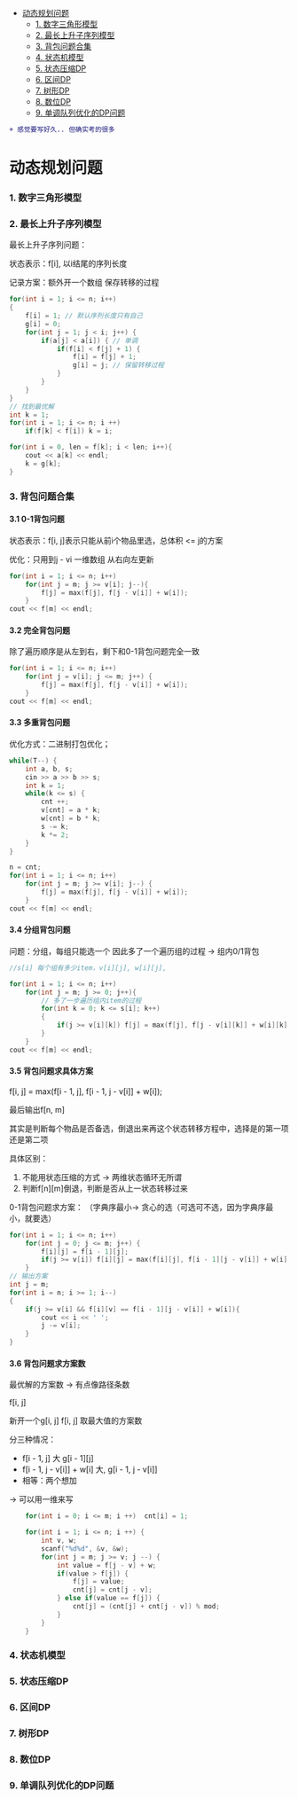 <!--
 * @Description: 
 * @Versions: 
 * @Author: Vernon Cui
 * @Github: https://github.com/vernon97
 * @Date: 2021-01-11 19:29:01
 * @LastEditors: Vernon Cui
 * @LastEditTime: 2021-01-11 19:34:02
 * @FilePath: /.leetcode/Users/vernon/Leetcode-notes/动态规划.md
-->
- [动态规划问题](#动态规划问题)
    - [1. 数字三角形模型](#1-数字三角形模型)
    - [2. 最长上升子序列模型](#2-最长上升子序列模型)
    - [3. 背包问题合集](#3-背包问题合集)
    - [4. 状态机模型](#4-状态机模型)
    - [5. 状态压缩DP](#5-状态压缩dp)
    - [6. 区间DP](#6-区间dp)
    - [7. 树形DP](#7-树形dp)
    - [8. 数位DP](#8-数位dp)
    - [9. 单调队列优化的DP问题](#9-单调队列优化的dp问题)

```diff
+ 感觉要写好久.. 但确实考的很多
```

# 动态规划问题

### 1. 数字三角形模型

### 2. 最长上升子序列模型

最长上升子序列问题：

状态表示：f[i], 以i结尾的序列长度

记录方案：额外开一个数组 保存转移的过程

```cpp
for(int i = 1; i <= n; i++)
{
    f[i] = 1; // 默认序列长度只有自己
    g[i] = 0;
    for(int j = 1; j < i; j++) {
        if(a[j] < a[i]) { // 单调
            if(f[i] < f[j] + 1) {
                f[i] = f[j] + 1;
                g[i] = j; // 保留转移过程
            }
        }
    }
}
// 找到最优解
int k = 1;
for(int i = 1; i <= n; i ++)
    if(f[k] < f[i]) k = i;

for(int i = 0, len = f[k]; i < len; i++){
    cout << a[k] << endl;
    k = g[k];
}
```
### 3. 背包问题合集

#### 3.1 0-1背包问题

状态表示：f[i, j]表示只能从前i个物品里选，总体积 <= j的方案

优化：只用到j - vi 一维数组 从右向左更新

```cpp
for(int i = 1; i <= n; i++)
    for(int j = m; j >= v[i]; j--){
        f[j] = max(f[j], f[j - v[i]] + w[i]);
    }
cout << f[m] << endl;
```

#### 3.2 完全背包问题

除了遍历顺序是从左到右，剩下和0-1背包问题完全一致

```cpp
for(int i = 1; i <= n; i++)
    for(int j = v[i]; j <= m; j++) {
        f[j] = max(f[j], f[j - v[i]] + w[i]);
    }
cout << f[m] << endl;
```

#### 3.3 多重背包问题

优化方式：二进制打包优化；

```cpp
while(T--) {
    int a, b, s;
    cin >> a >> b >> s;
    int k = 1;
    while(k <= s) {
        cnt ++;
        v[cnt] = a * k;
        w[cnt] = b * k;
        s -= k;
        k *= 2;
    }
}

n = cnt;
for(int i = 1; i <= n; i++) 
    for(int j = m; j >= v[i]; j--) {
        f[j] = max(f[j], f[j - v[i]] + w[i]);
    }
cout << f[m] << endl;
```

#### 3.4 分组背包问题

问题：分组，每组只能选一个 因此多了一个遍历组的过程 -> 组内0/1背包

```cpp
//s[i] 每个组有多少item，v[i][j], w[i][j], 

for(int i = 1; i <= n; i++)
    for(int j = m; j >= 0; j++){
        // 多了一步遍历组内item的过程
        for(int k = 0; k <= s[i]; k++)
        {
            if(j >= v[i][k]) f[j] = max(f[j], f[j - v[i][k]] + w[i][k]);
        }
    }
cout << f[m] << endl;
```

#### 3.5 背包问题求具体方案

f[i, j] = max(f[i - 1, j], f[i - 1, j - v[i]] + w[i]);

最后输出f[n, m]

其实是判断每个物品是否备选，倒退出来再这个状态转移方程中，选择是的第一项还是第二项

具体区别：
1. 不能用状态压缩的方式 -> 两维状态循环无所谓
2. 判断f[n][m]倒退，判断是否从上一状态转移过来

0-1背包问题求方案：
（字典序最小-> 贪心的选（可选可不选，因为字典序最小，就要选）

```cpp
for(int i = 1; i <= n; i++)
    for(int j = 0; j <= m; j++) {
        f[i][j] = f[i - 1][j];
        if(j >= v[i]) f[i][j] = max(f[i][j], f[i - 1][j - v[i]] + w[i]);
    }
// 输出方案
int j = m;
for(int i = n; i >= 1; i--)
{
    if(j >= v[i] && f[i][v] == f[i - 1][j - v[i]] + w[i]){
        cout << i << ' ';
        j -= v[i];
    }
}
```

#### 3.6 背包问题求方案数

最优解的方案数 -> 有点像路径条数

f[i, j] 

新开一个g[i, j] f[i, j] 取最大值的方案数

分三种情况：
- f[i - 1, j] 大 g[i - 1][j]
- f[i - 1, j - v[i]] + w[i] 大, g[i - 1, j - v[i]]
- 相等：两个想加

-> 可以用一维来写

```cpp
    for(int i = 0; i <= m; i ++)  cnt[i] = 1;

    for(int i = 1; i <= n; i ++) {
        int v, w;
        scanf("%d%d", &v, &w);
        for(int j = m; j >= v; j --) {
            int value = f[j - v] + w;
            if(value > f[j]) {
                f[j] = value;
                cnt[j] = cnt[j - v];
            } else if(value == f[j]) {
                cnt[j] = (cnt[j] + cnt[j - v]) % mod;
            }
        }
    }
``` 

### 4. 状态机模型

### 5. 状态压缩DP

### 6. 区间DP

### 7. 树形DP

### 8. 数位DP

### 9. 单调队列优化的DP问题



